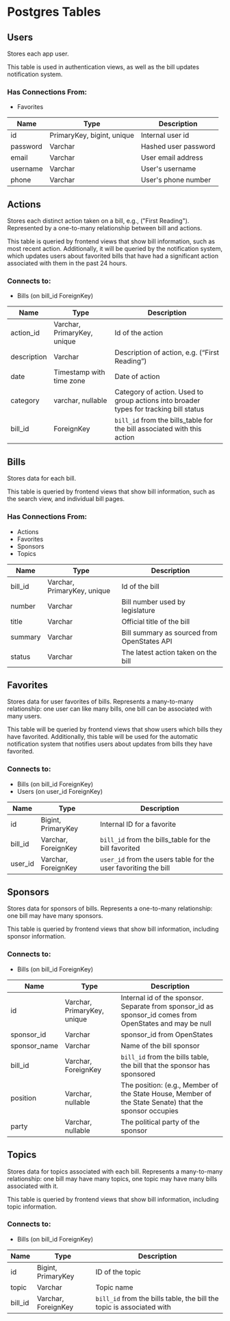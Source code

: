 # Postgres Tables

## Users

Stores each app user.

This table is used in authentication views, as well as the bill updates notification system.

### Has Connections From:

* Favorites

| Name     | Type                       | Description          |
| -------- | -------------------------- | -------------------- |
| id       | PrimaryKey, bigint, unique | Internal user id     |
| password | Varchar                    | Hashed user password |
| email    | Varchar                    | User email address   |
| username | Varchar                    | User's username      |
| phone    | Varchar                    | User's phone number  |

## Actions

Stores each distinct action taken on a bill, e.g., ("First Reading"). Represented by a one-to-many relationship between bill and actions.

This table is queried by frontend views that show bill information, such as most recent action. Additionally, it will be queried by the notification system, which updates users about favorited bills that have had a significant action associated with them in the past 24 hours.

### Connects to:

* Bills (on bill_id ForeignKey)

| Name        | Type                        | Description                                                  |
| ----------- | --------------------------- | ------------------------------------------------------------ |
| action_id   | Varchar, PrimaryKey, unique | Id of the action                                             |
| description | Varchar                     | Description of action, e.g. (“First Reading”)                |
| date        | Timestamp  with time zone   | Date of action                                               |
| category    | varchar, nullable           | Category of action. Used to group actions into broader types for tracking bill status |
| bill_id     | ForeignKey                  | `bill_id` from the bills_table for the bill associated with this action |

## Bills

Stores data for each bill.

This table is queried by frontend views that show bill information, such as the search view, and individual bill pages.

### Has Connections From:

* Actions
* Favorites
* Sponsors
* Topics

| Name    | Type                        | Description                                 |
| ------- | --------------------------- | ------------------------------------------- |
| bill_id | Varchar, PrimaryKey, unique | Id of the bill                              |
| number  | Varchar                     | Bill number used by legislature             |
| title   | Varchar                     | Official title of the bill                  |
| summary | Varchar                     | Bill summary as sourced from OpenStates API |
| status  | Varchar                     | The latest action taken on the bill         |

## Favorites

Stores data for user favorites of bills. Represents a many-to-many relationship: one user can like many bills, one bill can be associated with many users.

This table will be queried by frontend views that show users which bills they have favorited. Additionally, this table will be used for the automatic notification system that notifies users about updates from bills they have favorited.

### Connects to: 

* Bills (on bill_id ForeignKey)
* Users (on user_id ForeignKey)

| Name    | Type                | Description                                                  |
| ------- | ------------------- | ------------------------------------------------------------ |
| id      | Bigint, PrimaryKey  | Internal ID for a favorite                                   |
| bill_id | Varchar, ForeignKey | `bill_id` from the bills_table for the bill favorited        |
| user_id | Varchar, ForeignKey | `user_id` from the users table for the user favoriting the bill |

## Sponsors

Stores data for sponsors of bills. Represents a one-to-many relationship: one bill may have many sponsors.

This table is queried by frontend views that show bill information, including sponsor information.

### Connects to:

* Bills (on bill_id ForeignKey)

| Name         | Type                        | Description                                                  |
| ------------ | --------------------------- | ------------------------------------------------------------ |
| id           | Varchar, PrimaryKey, unique | Internal id of the sponsor. Separate from sponsor_id as sponsor_id comes from OpenStates and may be null |
| sponsor_id   | Varchar                     | sponsor_id from OpenStates                                   |
| sponsor_name | Varchar                     | Name of the bill sponsor                                     |
| bill_id      | Varchar, ForeignKey         | `bill_id` from the bills table, the bill that the sponsor has sponsored |
| position     | Varchar, nullable           | The position: (e.g., Member of the State House, Member of the State Senate) that the sponsor occupies |
| party        | Varchar, nullable           | The political party of the sponsor                           |

## Topics

Stores data for topics associated with each bill. Represents a many-to-many relationship: one bill may have many topics, one topic may have many bills associated with it.

This table is queried by frontend views that show bill information, including topic information.

### Connects to:

* Bills (on bill_id ForeignKey)

| Name    | Type                | Description                                                  |
| ------- | ------------------- | ------------------------------------------------------------ |
| id      | Bigint, PrimaryKey  | ID of the topic                                              |
| topic   | Varchar             | Topic name                                                   |
| bill_id | Varchar, ForeignKey | `bill_id` from the bills table, the bill the topic is associated with |